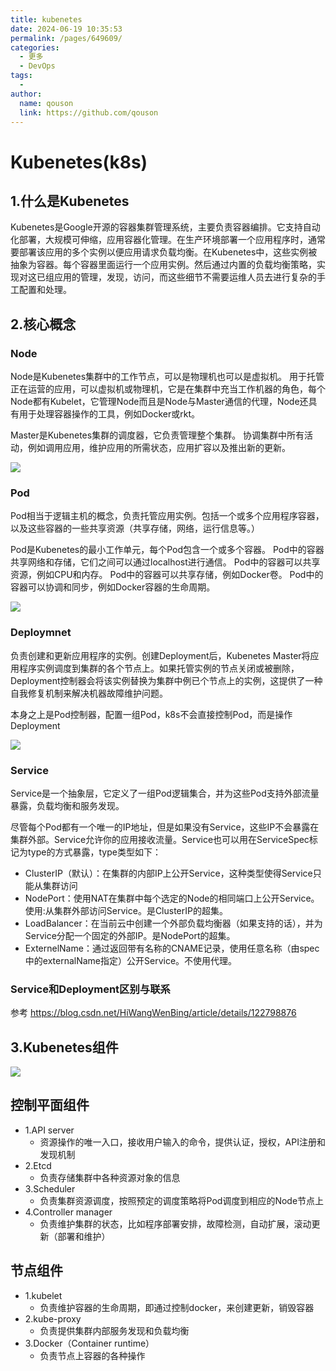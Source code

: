 ```yaml
---
title: kubenetes
date: 2024-06-19 10:35:53
permalink: /pages/649609/
categories:
  - 更多
  - DevOps
tags:
  - 
author: 
  name: qouson
  link: https://github.com/qouson
---
```

# Kubenetes(k8s)

## 1.什么是Kubenetes

Kubenetes是Google开源的容器集群管理系统，主要负责容器编排。它支持自动化部署，大规模可伸缩，应用容器化管理。在生产环境部署一个应用程序时，通常要部署该应用的多个实例以便应用请求负载均衡。在Kubenetes中，这些实例被抽象为容器。每个容器里面运行一个应用实例。然后通过内置的负载均衡策略，实现对这已组应用的管理，发现，访问，而这些细节不需要运维人员去进行复杂的手工配置和处理。

## 2.核心概念

### Node

Node是Kubenetes集群中的工作节点，可以是物理机也可以是虚拟机。
用于托管正在运营的应用，可以虚拟机或物理机，它是在集群中充当工作机器的角色，每个Node都有Kubelet，它管理Node而且是Node与Master通信的代理，Node还具有用于处理容器操作的工具，例如Docker或rkt。

Master是Kubenetes集群的调度器，它负责管理整个集群。
协调集群中所有活动，例如调用应用，维护应用的所需状态，应用扩容以及推出新的更新。

![](https://cdn.jsdelivr.net/gh/qouson/my-pic-bed/pic/202406191115649.png)

### Pod

Pod相当于逻辑主机的概念，负责托管应用实例。包括一个或多个应用程序容器，以及这些容器的一些共享资源（共享存储，网络，运行信息等。）

Pod是Kubenetes的最小工作单元，每个Pod包含一个或多个容器。
Pod中的容器共享网络和存储，它们之间可以通过localhost进行通信。
Pod中的容器可以共享资源，例如CPU和内存。
Pod中的容器可以共享存储，例如Docker卷。
Pod中的容器可以协调和同步，例如Docker容器的生命周期。

![](https://cdn.jsdelivr.net/gh/qouson/my-pic-bed/pic/202406191116612.png)

### Deploymnet

负责创建和更新应用程序的实例。创建Deployment后，Kubenetes Master将应用程序实例调度到集群的各个节点上。如果托管实例的节点关闭或被删除，Deployment控制器会将该实例替换为集群中例已个节点上的实例，这提供了一种自我修复机制来解决机器故障维护问题。

本身之上是Pod控制器，配置一组Pod，k8s不会直接控制Pod，而是操作Deployment

![](https://cdn.jsdelivr.net/gh/qouson/my-pic-bed/pic/202406191121287.png)

### Service

Service是一个抽象层，它定义了一组Pod逻辑集合，并为这些Pod支持外部流量暴露，负载均衡和服务发现。

尽管每个Pod都有一个唯一的IP地址，但是如果没有Service，这些IP不会暴露在集群外部。Service允许你的应用接收流量。Service也可以用在ServiceSpec标记为type的方式暴露，type类型如下：

- ClusterIP（默认）：在集群的内部IP上公开Service，这种类型使得Service只能从集群访问
- NodePort：使用NAT在集群中每个选定的Node的相同端口上公开Service。使用<NodeIP>:<NodePort>从集群外部访问Service。是ClusterIP的超集。
- LoadBalancer：在当前云中创建一个外部负载均衡器（如果支持的话），并为Service分配一个固定的外部IP。是NodePort的超集。
- ExternelName：通过返回带有名称的CNAME记录，使用任意名称（由spec中的externalName指定）公开Service。不使用代理。

### Service和Deployment区别与联系

参考
https://blog.csdn.net/HiWangWenBing/article/details/122798876

## 3.Kubenetes组件

![](https://cdn.jsdelivr.net/gh/qouson/my-pic-bed/pic/202406191129264.png)

## 控制平面组件

- 1.API server
  - 资源操作的唯一入口，接收用户输入的命令，提供认证，授权，API注册和发现机制
- 2.Etcd
  - 负责存储集群中各种资源对象的信息
- 3.Scheduler
  - 负责集群资源调度，按照预定的调度策略将Pod调度到相应的Node节点上
- 4.Controller manager
  - 负责维护集群的状态，比如程序部署安排，故障检测，自动扩展，滚动更新（部署和维护）

## 节点组件

- 1.kubelet
  - 负责维护容器的生命周期，即通过控制docker，来创建更新，销毁容器
- 2.kube-proxy
  - 负责提供集群内部服务发现和负载均衡
- 3.Docker（Container runtime）
  - 负责节点上容器的各种操作
